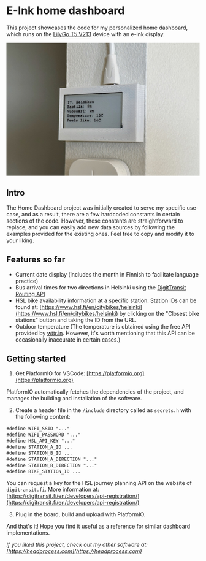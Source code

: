 # E-Ink home dashboard

This project showcases the code for my personalized home dashboard, which runs on the [LilyGo T5 V213](https://www.lilygo.cc/products/t5-2-13inch-e-paper) device with an e-ink display.

![photo](assets/photo.jpg)

## Intro

The Home Dashboard project was initially created to serve my specific use-case, and as a result, there are a few hardcoded constants in certain sections of the code. However, these constants are straightforward to replace, and you can easily add new data sources by following the examples provided for the existing ones. Feel free to copy and modify it to your liking.

## Features so far

- Current date display (includes the month in Finnish to facilitate language practice)
- Bus arrival times for two directions in Helsinki using the [DigitTransit Routing API](https://digitransit.fi/en/developers/apis/1-routing-api/)
- HSL bike availability information at a specific station. Station IDs can be found at: [https://www.hsl.fi/en/citybikes/helsinki](https://www.hsl.fi/en/citybikes/helsinki) by clicking on the "Closest bike stations" button and taking the ID from the URL.
- Outdoor temperature (The temperature is obtained using the free API provided by [wttr.in](https://wttr.in). However, it's worth mentioning that this API can be occasionally inaccurate in certain cases.)


## Getting started

1. Get PlatformIO for VSCode: [https://platformio.org](https://platformio.org)

PlatformIO automatically fetches the dependencies of the project, and manages the building and installation of the software.

2. Create a header file in the `/include` directory called as `secrets.h` with the following content:

```
#define WIFI_SSID "..."
#define WIFI_PASSWORD "..."
#define HSL_API_KEY "..."
#define STATION_A_ID ...
#define STATION_B_ID ...
#define STATION_A_DIRECTION "..."
#define STATION_B_DIRECTION "..."
#define BIKE_STATION_ID ...
```

You can request a key for the HSL journey planning API on the website of `digitransit.fi`.
More information at: [https://digitransit.fi/en/developers/api-registration/](https://digitransit.fi/en/developers/api-registration/)

3. Plug in the board, build and upload with PlatformIO.

And that's it! Hope you find it useful as a reference for similar dashboard implementations.

_If you liked this project, check out my other software at: [https://headprocess.com](https://headprocess.com)_
